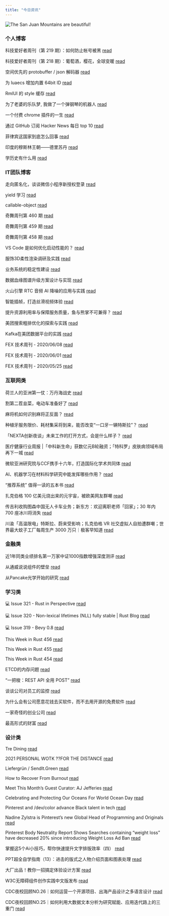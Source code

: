 ```yaml
---
title: "今日资讯"
---
```


![The San Juan Mountains are beautiful!](https://cn.bing.com/th?id=OHR.CostadaMorte_EN-US3132736041_UHD.jpg "San Juan Mountains")

### 个人博客

   科技爱好者周刊（第 219 期）：如何防止帐号被黑 [read](http://www.ruanyifeng.com/blog/2022/08/weekly-issue-219.html)

   科技爱好者周刊（第 218 期）：葡萄酒，樱花，全球变暖 [read](http://www.ruanyifeng.com/blog/2022/08/weekly-issue-218.html)

   空间优先的 protobuffer / json 解码器 [read](https://blog.codingnow.com/2022/08/memory_compat_protobuffer_json_unmarshaling.html)

   为 luaecs 增加内置 64bit ID [read](https://blog.codingnow.com/2022/08/luaecs_eid.html)

   RmlUI 的 style 缓存 [read](https://blog.codingnow.com/2022/07/rmlui_style_cache.html)

   为了老婆的乐队梦, 我做了一个弹钢琴的机器人 [read](https://blog.t9t.io/modsoul-2022-07-29/)

   一个付费 chrome 插件的一生 [read](https://blog.t9t.io/star-history-2021-01-21/)

   通过 GitHub 订阅 Hacker News 每日 top 10 [read](https://blog.t9t.io/headllines-2020-09-03/)

   菲律宾这国家到底怎么回事 [read](https://www.kymjs.com/history/2022/05/11/01)

   印度的穆斯林王朝——德里苏丹 [read](https://www.kymjs.com/pay/history/2022/05/08/01)

   学历史有什么用 [read](https://www.kymjs.com/history/2022/05/04/01)

### IT团队博客

   走向匿名化，谈谈微信小程序新授权登录 [read](http://www.alloyteam.com/2021/04/15431/)

   yield 学习 [read](http://www.alloyteam.com/2021/03/15427/)

   callable-object [read](http://www.alloyteam.com/2021/03/callable-object/)

   奇舞周刊第 460 期 [read](https://weekly.75.team/issue460.html)

   奇舞周刊第 459 期 [read](https://weekly.75.team/issue459.html)

   奇舞周刊第 458 期 [read](https://weekly.75.team/issue458.html)

   VS Code 是如何优化启动性能的？ [read](https://fed.taobao.org/blog/taofed/do71ct/wpsf10)

   服饰3D柔性渲染调研及实践 [read](https://fed.taobao.org/blog/taofed/do71ct/fufsgh)

   业务系统的稳定性建设 [read](https://fed.taobao.org/blog/taofed/do71ct/fc3cy0)

   数据血缘图谱升级方案设计与实现 [read](https://blog.csdn.net/ByteDanceTech/article/details/126434202)

   火山引擎 RTC 音频 AI 降噪的应用与实践 [read](https://blog.csdn.net/ByteDanceTech/article/details/126416564)

   智能插帧，打造丝滑视频体验 [read](https://blog.csdn.net/ByteDanceTech/article/details/126357576)

   提升资源利用率与保障服务质量，鱼与熊掌不可兼得？ [read](https://tech.meituan.com/2022/08/11/load-auto-regulator.html)

   美团搜索粗排优化的探索与实践 [read](https://tech.meituan.com/2022/08/11/coarse-ranking-exploration-practice.html)

   Kafka在美团数据平台的实践 [read](https://tech.meituan.com/2022/08/04/the-practice-of-kafka-in-the-meituan-data-platform.html)

   FEX 技术周刊 - 2020/06/08 [read](http://fex.baidu.com/blog/2020/06/fex-weekly-08//)

   FEX 技术周刊 - 2020/06/01 [read](http://fex.baidu.com/blog/2020/06/fex-weekly-01//)

   FEX 技术周刊 - 2020/05/25 [read](http://fex.baidu.com/blog/2020/05/fex-weekly-25//)

### 互联网类

   荷兰人的亚洲第一仗：万丹海战史 [read](http://www.huxiu.com/article/641120.html?f=wangzhan)

   割第二茬韭菜，电动车准备好了 [read](http://www.huxiu.com/article/640821.html?f=wangzhan)

   麻将机如何识别麻将正反面？ [read](http://www.huxiu.com/article/640259.html?f=wangzhan)

   种植牙服务限价、耗材集采将到来，能否改变“一口牙一辆特斯拉”？ [read](https://36kr.com/p/1881285155589512)

   「NEXTA创新夜谈」未来工作的打开方式，会是什么样子？ [read](https://36kr.com/p/1881059416395141)

   医疗健康行业周报 \|「中科新生命」获数亿元B轮融资；「特科罗」皮肤病领域布局再下一城 [read](https://36kr.com/p/1880973364153736)

   微软亚洲研究院与CCF携手十六年，打造国际化学术共同体 [read](https://www.msra.cn/zh-cn/news/features/msra-ccf)

   AI、机器学习在材料科学研究中能发挥哪些作用？ [read](https://www.msra.cn/zh-cn/news/features/tie-yan-liu-linwang-wang)

   “推荐系统” 值得一读的五本书 [read](https://www.msra.cn/zh-cn/news/features/book-list-on-recommender-systems)

   扎克伯格 100 亿美元烧出来的元宇宙，被欧美网友群嘲 [read](http://www.geekpark.net/news/306818)

   传吉利收购图森中国无人卡车业务；新东方：欢迎离职老师「回家」；30 年内 700 座冰川将消失 [read](http://www.geekpark.net/news/306817)

   川渝「高温限电」特斯拉、蔚来受影响；扎克伯格 VR 社交虚拟人自拍遭群嘲；世界最大蚊子工厂每周生产 3000 万只｜极客早知道 [read](http://www.geekpark.net/news/306813)

### 金融类

   近1年同类业绩排名第一万家中证1000指数增强深度测评 [read](http://xueqiu.com/2443086428/228623629)

   从通威说说组件的壁垒 [read](http://xueqiu.com/2874741935/228602281)

   从Pancake光学开始的研究 [read](http://xueqiu.com/1114979798/228632826)

### 学习类

   💻 Issue 321 - Rust in Perspective [read](https://rust.libhunt.com/newsletter/321)

   💻 Issue 320 - Non-lexical lifetimes (NLL) fully stable \| Rust Blog [read](https://rust.libhunt.com/newsletter/320)

   💻 Issue 319 - Bevy 0.8 [read](https://rust.libhunt.com/newsletter/319)

   This Week in Rust 456 [read](https://this-week-in-rust.org/blog/2022/08/17/this-week-in-rust-456/)

   This Week in Rust 455 [read](https://this-week-in-rust.org/blog/2022/08/10/this-week-in-rust-455/)

   This Week in Rust 454 [read](https://this-week-in-rust.org/blog/2022/08/03/this-week-in-rust-454/)

   ETCD的内存问题 [read](https://coolshell.cn/articles/22242.html)

   “一把梭：REST API 全用 POST” [read](https://coolshell.cn/articles/22173.html)

   谈谈公司对员工的监控 [read](https://coolshell.cn/articles/22157.html)

   为什么会有公司愿意花钱去买软件，而不去用开源的免费软件 [read](https://wanqu.co/p/7581?s=rss)

   一家奇怪的创业公司 [read](https://wanqu.co/p/7580?s=rss)

   最高形式的财富 [read](https://wanqu.co/p/7579?s=rss)

### 设计类

   Tre Dining [read](https://www.behance.net/gallery/150714799/Tre-Dining)

   2021 PERSONAL WOTK ??FOR THE DISTANCE [read](https://www.behance.net/gallery/140899533/2021-PERSONAL-WOTK-FOR-THE-DISTANCE)

   Liefergrün / SendIt.Green [read](https://www.behance.net/gallery/150510605/Liefergruen-SendItGreen)

   How to Recover From Burnout [read](https://medium.com/behance-blog/how-to-recover-from-burnout-d9d783a09c68?source=rss-f5272b7f3182------2)

   Meet This Month’s Guest Curator: AJ Jefferies [read](https://medium.com/behance-blog/meet-this-months-guest-curator-aj-jeffries-df95220b780f?source=rss-f5272b7f3182------2)

   Celebrating and Protecting Our Oceans For World Ocean Day [read](https://medium.com/behance-blog/celebrating-and-protecting-our-oceans-for-world-ocean-day-2c24a64c913e?source=rss-f5272b7f3182------2)

   Pinterest and /dev/color advance Black talent in tech [read](https://newsroom.pinterest.com/en/post/pinterest-and-devcolor-advance-black-talent-in-tech)

   Nadine Zylstra is Pinterest’s new Global Head of Programming and Originals [read](https://newsroom.pinterest.com/en/post/nadine-zylstra-is-pinterests-new-global-head-of-programming-and-originals)

   Pinterest Body Neutrality Report Shows Searches containing “weight loss” have decreased 20% since introducing Weight Loss Ad Ban [read](https://newsroom.pinterest.com/en/post/pinterest-body-neutrality-report-shows-searches-containing-weight-loss-have-decreased-20-since)

   掌握这5个Ai小技巧，帮你快速提升文字排版效率（四） [read](https://www.uisdc.com/5-ai-tips-4)

   PPT超全自学指南（13）：进击的版式之人物介绍页面和图表处理 [read](https://www.uisdc.com/ppt-self-study-method-13)

   大厂出品！教你一招搞定体验设计方案 [read](https://www.uisdc.com/finalize-the-design-plan)

   W3C无障碍组件创作实践中文版发布 [read](https://cdc.tencent.com/2022/08/12/w3c%e6%97%a0%e9%9a%9c%e7%a2%8d%e7%bb%84%e4%bb%b6%e5%88%9b%e4%bd%9c%e5%ae%9e%e8%b7%b5%e4%b8%ad%e6%96%87%e7%89%88%e5%8f%91%e5%b8%83/)

   CDC夜校回顾NO.26｜如何运营一个开源项目、出海产品设计之多语言设计 [read](https://cdc.tencent.com/2022/07/19/cdc%e5%a4%9c%e6%a0%a1%e5%9b%9e%e9%a1%beno-26%ef%bd%9c%e5%a6%82%e4%bd%95%e8%bf%90%e8%90%a5%e4%b8%80%e4%b8%aa%e5%bc%80%e6%ba%90%e9%a1%b9%e7%9b%ae%e3%80%81%e5%87%ba%e6%b5%b7%e4%ba%a7%e5%93%81%e8%ae%be/)

   CDC夜校回顾NO.25｜如何利用大数据文本分析为研究赋能、应用迭代路上的三重门 [read](https://cdc.tencent.com/2022/06/08/cdc%e5%a4%9c%e6%a0%a1%e5%9b%9e%e9%a1%beno-25%ef%bd%9c%e5%a6%82%e4%bd%95%e5%88%a9%e7%94%a8%e5%a4%a7%e6%95%b0%e6%8d%ae%e6%96%87%e6%9c%ac%e5%88%86%e6%9e%90%e4%b8%ba%e7%a0%94%e7%a9%b6%e8%b5%8b%e8%83%bd-2/)

